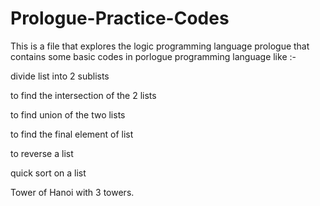 # Prologue-Practice-Codes
This is a file that explores the logic programming language prologue that contains some basic codes in porlogue programming language like :-

divide list into 2 sublists

to find the intersection of the 2 lists

to find union of the two lists

to find the final element of list

to reverse a list

quick sort on a list

Tower of Hanoi with 3 towers.
